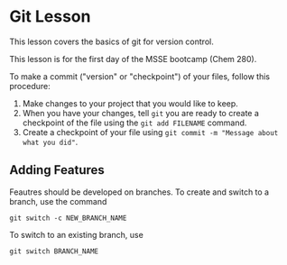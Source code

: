 # Git Lesson

This lesson covers the basics of git for version control.

This lesson is for the first day of the MSSE bootcamp (Chem 280).

To make a commit ("version" or "checkpoint") of your files, follow this procedure:

1. Make changes to your project that you would like to keep.
2. When you have your changes, tell `git` you are ready to create a checkpoint of the file using the `git add FILENAME` command.
3. Create a checkpoint of your file using `git commit -m "Message about what you did"`.

## Adding Features
Feautres should be developed on branches.
To create and switch to a branch, use the command

`git switch -c NEW_BRANCH_NAME`

To switch to an existing branch, use

`git switch BRANCH_NAME`